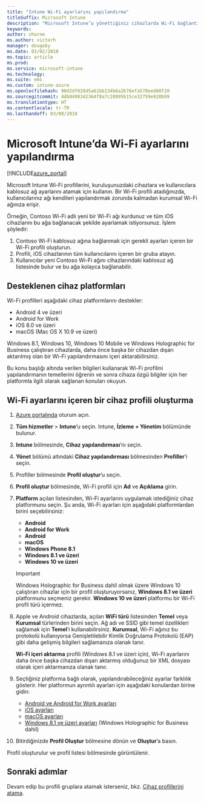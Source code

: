 ```yaml
---
title: "Intune Wi-Fi ayarlarını yapılandırma"
titleSuffix: Microsoft Intune
description: "Microsoft Intune’u yönettiğiniz cihazlarda Wi-Fi bağlantılarını yapılandırmak için kullanmayı öğrenin."
keywords: 
author: vhorne
ms.author: victorh
manager: dougeby
ms.date: 03/02/2018
ms.topic: article
ms.prod: 
ms.service: microsoft-intune
ms.technology: 
ms.suite: ems
ms.custom: intune-azure
ms.openlocfilehash: 90d2df028d5a61bb134b6a2b76efa570eed80f20
ms.sourcegitcommit: 4db0498342364f8a7c28995b15ce32759e920b99
ms.translationtype: HT
ms.contentlocale: tr-TR
ms.lasthandoff: 03/08/2018
---
```

# <a name="how-to-configure-wi-fi-settings-in-microsoft-intune"></a>Microsoft Intune’da Wi-Fi ayarlarını yapılandırma

[!INCLUDE[azure_portal](./includes/azure_portal.md)]

Microsoft Intune Wi-Fi profillerini, kuruluşunuzdaki cihazlara ve kullanıcılara kablosuz ağ ayarlarını atamak için kullanın. Bir Wi-Fi profili atadığınızda, kullanıcılarınız ağı kendileri yapılandırmak zorunda kalmadan kurumsal Wi-Fi ağınıza erişir.

Örneğin, Contoso Wi-Fi adlı yeni bir Wi-Fi ağı kurdunuz ve tüm iOS cihazlarını bu ağa bağlanacak şekilde ayarlamak istiyorsunuz. İşlem şöyledir:

1. Contoso Wi-Fi kablosuz ağına bağlanmak için gerekli ayarları içeren bir Wi-Fi profili oluşturun.
2. Profili, iOS cihazlarının tüm kullanıcılarını içeren bir gruba atayın.
3. Kullanıcılar yeni Contoso Wi-Fi ağını cihazlarındaki kablosuz ağ listesinde bulur ve bu ağa kolayca bağlanabilir.

## <a name="supported-device-platforms"></a>Desteklenen cihaz platformları

Wi-Fi profilleri aşağıdaki cihaz platformlarını destekler:

- Android 4 ve üzeri
- Android for Work
- iOS 8.0 ve üzeri
- macOS (Mac OS X 10.9 ve üzeri)

Windows 8.1, Windows 10, Windows 10 Mobile ve Windows Holographic for Business çalıştıran cihazlarda, daha önce başka bir cihazdan dışarı aktarılmış olan bir Wi-Fi yapılandırmasını içeri aktarabilirsiniz.

Bu konu başlığı altında verilen bilgileri kullanarak Wi-Fi profilini yapılandırmanın temellerini öğrenin ve sonra cihaza özgü bilgiler için her platformla ilgili olarak sağlanan konuları okuyun.

## <a name="create-a-device-profile-containing-wi-fi-settings"></a>Wi-Fi ayarlarını içeren bir cihaz profili oluşturma

1. [Azure portalında](https://portal.azure.com) oturum açın.
2. **Tüm hizmetler** > **Intune**’u seçin. Intune, **İzleme + Yönetim** bölümünde bulunur.
3. **Intune** bölmesinde, **Cihaz yapılandırması**’nı seçin.
2. **Yönet** bölümü altındaki **Cihaz yapılandırması** bölmesinden **Profiller**’i seçin.
3. Profiller bölmesinde **Profil oluştur**’u seçin.
4. **Profil oluştur** bölmesinde, Wi-Fi profili için **Ad** ve **Açıklama** girin.
5. **Platform** açılan listesinden, Wi-Fi ayarlarını uygulamak istediğiniz cihaz platformunu seçin. Şu anda, Wi-Fi ayarları için aşağıdaki platformlardan birini seçebilirsiniz:
    - **Android**
    - **Android for Work**
    - **Android**
    - **macOS**
    - **Windows Phone 8.1**
    - **Windows 8.1 ve üzeri**
    - **Windows 10 ve üzeri**

   > [!IMPORTANT]
   > Windows Holographic for Business dahil olmak üzere Windows 10 çalıştıran cihazlar için bir profil oluşturuyorsanız, **Windows 8.1 ve üzeri** platformunu seçmeniz gerekir. **Windows 10 ve üzeri** platformu bir Wi-Fi profil türü içermez. 

6. Apple ve Android cihazlarda, açılan **WiFi türü** listesinden **Temel** veya **Kurumsal** türlerinden birini seçin. Ağ adı ve SSID gibi temel özellikleri sağlamak için **Temel**’i kullanabilirsiniz. **Kurumsal**, Wi-Fi ağınız bu protokolü kullanıyorsa Genişletilebilir Kimlik Doğrulama Protokolü (EAP) gibi daha gelişmiş bilgileri sağlamanıza olanak tanır. 

   **Wi-Fi içeri aktarma** profili (Windows 8.1 ve üzeri için), Wi-Fi ayarlarını daha önce başka cihazdan dışarı aktarmış olduğunuz bir XML dosyası olarak içeri aktarmanıza olanak tanır.
1. Seçtiğiniz platforma bağlı olarak, yapılandırabileceğiniz ayarlar farklılık gösterir. Her platformun ayrıntılı ayarları için aşağıdaki konulardan birine gidin:
    - [Android ve Android for Work ayarları](wi-fi-settings-android.md)
    - [iOS ayarları](wi-fi-settings-ios.md)
    - [macOS ayarları](wi-fi-settings-macos.md)
    - [Windows 8.1 ve üzeri ayarları](wi-fi-settings-import-windows-8-1.md) (Windows Holographic for Business dahil)
1. Bitirdiğinizde **Profil Oluştur** bölmesine dönün ve **Oluştur**’a basın.

Profil oluşturulur ve profil listesi bölmesinde görüntülenir.

## <a name="next-steps"></a>Sonraki adımlar

Devam edip bu profili gruplara atamak isterseniz, bkz. [Cihaz profillerini atama](device-profile-assign.md).
